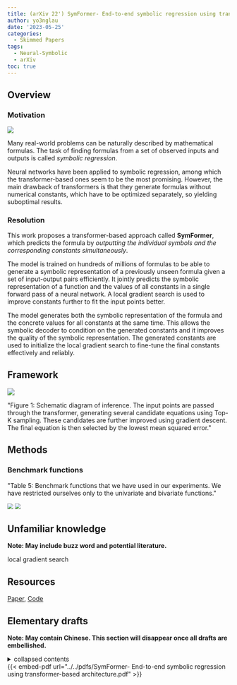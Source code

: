 ```yaml
---
title: (arXiv 22') SymFormer- End-to-end symbolic regression using transformer-based architecture
author: yo3nglau
date: '2023-05-25'
categories:
  - Skimmed Papers
tags:
  - Neural-Symbolic
  - arXiv
toc: true
---
```


## Overview

### Motivation

<img src="https://s1.ax1x.com/2023/05/24/p97B3pF.png" style="zoom:90%;" />

Many real-world problems can be naturally described by mathematical formulas. The task of finding formulas from a set of observed inputs and outputs is called *symbolic regression*.

Neural networks have been applied to symbolic regression, among which the transformer-based ones seem to be the most promising. However, the main drawback of transformers is that they generate formulas without numerical constants, which have to be optimized separately, so yielding suboptimal results.

### Resolution

This work proposes a transformer-based approach called **SymFormer**, which predicts the formula by *outputting the individual symbols and the corresponding constants simultaneously*. 

The model is trained on hundreds of millions of formulas to be able to generate a symbolic representation of a previously unseen formula given a set of input-output pairs efficiently. It jointly predicts the symbolic representation of a function and the values of all constants in a single forward pass of a neural network. A local gradient search is used to improve constants further to fit the input points better.

The model generates both the symbolic representation of the formula and the concrete values for all constants at the same time. This allows the symbolic decoder to condition on the generated constants and it improves the quality of the symbolic representation. The generated constants are used to initialize the local gradient search to fine-tune the final constants effectively and reliably.

## Framework

![](https://s1.ax1x.com/2023/05/24/p97B8l4.png)

"Figure 1: Schematic diagram of inference. The input points are passed through the transformer, generating several candidate equations using Top-K sampling. These candidates are further improved using gradient descent. The final equation is then selected by the lowest mean squared error."

## Methods

### Benchmark functions

"Table 5: Benchmark functions that we have used in our experiments. We have restricted ourselves only to the univariate and bivariate functions."

<img src="https://s1.ax1x.com/2023/05/24/p97yDUI.png" style="zoom:80%;" />

<img src="https://s1.ax1x.com/2023/05/24/p97yBVA.png" style="zoom:80%;" />

## Unfamiliar knowledge

**Note: May include buzz word and potential literature.**

local gradient search

## Resources

[Paper](), [Code]()

## Elementary drafts

**Note: May contain Chinese. This section will disappear once all drafts are embellished.**

<details>
	<summary>collapsed contents</summary>
		add more details
</details>
{{< embed-pdf url="../../pdfs/SymFormer- End-to-end symbolic regression using transformer-based architecture.pdf" >}}

